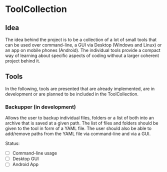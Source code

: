# ToolCollection
## Idea
The idea behind the project is to be a collection of a lot of small tools that can be used over command-line, a GUI via Desktop (Windows and Linux) or an app on mobile phones (Android). The individual tools provide a compact way of learning about specific aspects of coding without a larger coherent project behind it.

## Tools
In the following, tools are presented that are already implemented, are in development or are planned to be included in the ToolCollection.
### Backupper (in development)
Allows the user to backup individual files, folders or a list of both into an archive that is saved at a given path. The list of files and folders should be given to the tool in form of a YAML file. The user should also be able to add/remove paths from the YAML file via command-line and via a GUI.

Status:
- [ ] Command-line usage
- [ ] Desktop GUI
- [ ] Android App
